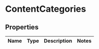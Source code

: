 # ContentCategories

## Properties
Name | Type | Description | Notes
------------ | ------------- | ------------- | -------------
